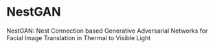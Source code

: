 # NestGAN
NestGAN: Nest Connection based Generative Adversarial Networks for Facial Image Translation in Thermal to Visible Light
